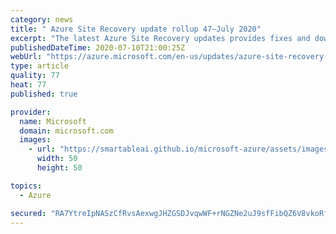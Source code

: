 ```yaml
---
category: news
title: " Azure Site Recovery update rollup 47—July 2020"
excerpt: "The latest Azure Site Recovery updates provides fixes and download links for Site Recovery components."
publishedDateTime: 2020-07-10T21:00:25Z
webUrl: "https://azure.microsoft.com/en-us/updates/azure-site-recovery-update-rollup-47-july-2020/"
type: article
quality: 77
heat: 77
published: true

provider:
  name: Microsoft
  domain: microsoft.com
  images:
    - url: "https://smartableai.github.io/microsoft-azure/assets/images/organizations/microsoft.com-50x50.jpg"
      width: 50
      height: 50

topics:
  - Azure

secured: "RA7YtreIpNASzCfRvsAexwgJHZGSDJvqwWF+rNGZNe2uJ9sfFibQZ6V8vkoRfUx1Ph8eIfZsxx1NsWL14SyGmKbzvhxoi898Xg0crlkSFS9Ci2iIzkk6ojO+aPwxn35rlJFDTd87f6BctUcHJT53YYSbqJl+h4o2SDztmX79Q529idorePsJVnhVOhxme/jeqNEuOJi/UC2GzN99kTU2fA4a9RtVlo2WL3fJXj5+4/Bk8XAGI2067P07uIT24CCEOWY3Bgz3iuxKIN5WKF56Fuc0VXgTPKAzyJVTCh4QT9ePMh8hj6lkwGhzlpAxcQh6JwDuoUY0UlgDPXhSz7BbEw==;LqNDIt6jBKKaDV/M8PCcHw=="
---
```


